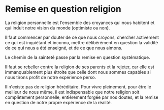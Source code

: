 
# Remise en question  religion

La religion personnelle est l'ensemble des croyances qui nous habitent et qui induit notre vision du monde (optimiste ou non).

Il faut commencer par douter de ce que nous croyons, chercher activement ce qui est inquiétant et inconnu, mettre délibérément en question la validité de ce qui nous a été enseigné, et de ce que nous aimons.

Le chemin de la sainteté passe par la remise en question systématique.

Il faut se rebeller contre la religion de ses parents et la rejeter, car elle est immanquablement plus étroite que celle dont nous sommes capables si nous tirons profit de notre expérience perso.

Il n'existe pas de religion héréditaire. Pour vivre pleinement, pour être le meilleur de nous même, il est indispensable que notre religion soit complètement personnelle, entièrement forgée par nos doutes, et la remise en question de notre propre expérience de la réalité.

